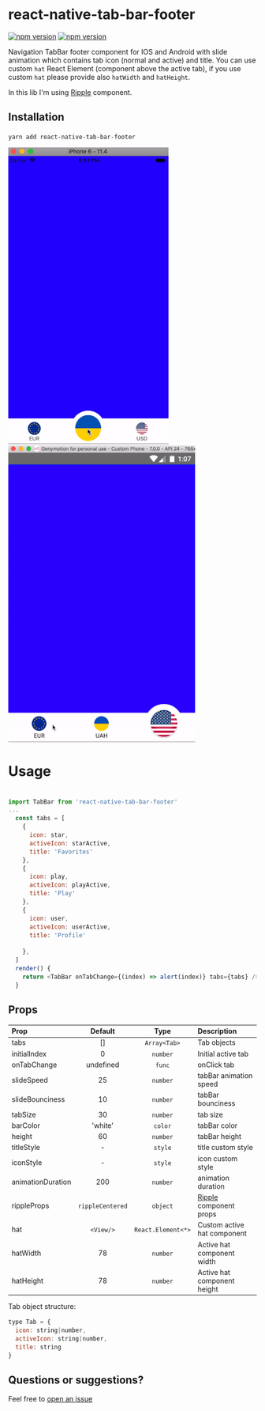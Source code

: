 [ripple]: https://github.com/n4kz/react-native-material-ripple

# react-native-tab-bar-footer
[![npm version](http://img.shields.io/npm/v/react-native-tab-bar-footer.svg?style=flat-square)](https://npmjs.org/package/react-native-tab-bar-footer "View this project on npm")
[![npm version](http://img.shields.io/npm/dm/react-native-tab-bar-footer.svg?style=flat-square)](https://npmjs.org/package/react-native-tab-bar-footer "View this project on npm")

Navigation TabBar footer component for IOS and Android with slide animation which contains tab icon (normal and active) and title. You can use custom `hat` React Element (component above the active tab), if you use custom `hat` please provide also `hatWidth` and `hatHeight`.

In this lib I'm using [Ripple][ripple] component.

## Installation
`yarn add react-native-tab-bar-footer`

![](./src/demo-ios.gif)
![](./src/demo-android.gif)

# Usage

```js

import TabBar from 'react-native-tab-bar-footer'
...
  const tabs = [
    {
      icon: star,
      activeIcon: starActive,
      title: 'Favorites'
    },
    {
      icon: play,
      activeIcon: playActive,
      title: 'Play'
    },
    {
      icon: user,
      activeIcon: userActive,
      title: 'Profile'
      
    },
  ]
  render() {
    return <TabBar onTabChange={(index) => alert(index)} tabs={tabs} />
  }
```

## Props

| Prop  | Default  | Type | Description |
| :------------ |:---------------:| :---------------:| :-----|
| tabs | [] | `Array<Tab>` | Tab objects |
| initialIndex | 0 | `number` | Initial active tab |
| onTabChange | undefined | `func` | onClick tab |
| slideSpeed | 25 | `number` | tabBar animation speed |
| slideBounciness | 10 | `number` | tabBar bounciness |
| tabSize | 30 | `number` | tab size |
| barColor | 'white' | `color` | tabBar color |
| height | 60 | `number` | tabBar height |
| titleStyle | - | `style` | title custom style |
| iconStyle | - | `style` | icon custom style |
| animationDuration | 200 | `number` | animation duration |
| rippleProps | `rippleCentered` | `object` | [Ripple][ripple] component props |
| hat | `<View/>` | `React.Element<*>` | Custom active hat component |
| hatWidth | 78 | `number` | Active hat component width |
| hatHeight | 78 | `number` | Active hat component height |

Tab object structure: 

```js
type Tab = { 
  icon: string|number, 
  activeIcon: string|number, 
  title: string
}
```

## Questions or suggestions?

Feel free to [open an issue](https://github.com/ArtemKosiakevych/react-native-tab-bar-footer/issues)
